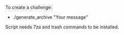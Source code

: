 To create a challenge:

* ./generate_archive "Your message"

Script needs 7za and trash commands to be installed.
